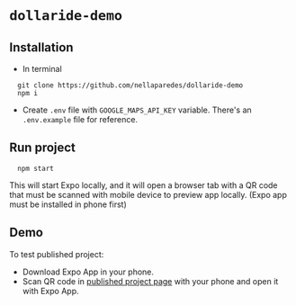 # `dollaride-demo`

## Installation

- In terminal

```
  git clone https://github.com/nellaparedes/dollaride-demo
  npm i
```

- Create `.env` file with `GOOGLE_MAPS_API_KEY` variable. There's an `.env.example` file for reference.

## Run project

```
  npm start
```

This will start Expo locally, and it will open a browser tab with a QR code that must be scanned with mobile device to preview app locally. (Expo app must be installed in phone first)

## Demo

To test published project:

- Download Expo App in your phone.
- Scan QR code in [published project page](https://expo.io/@nellaparedes/projects/dollaride) with your phone and open it with Expo App.
